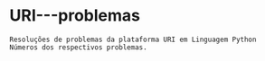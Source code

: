 # URI---problemas 

	Resoluções de problemas da plataforma URI em Linguagem Python
	Números dos respectivos problemas.
